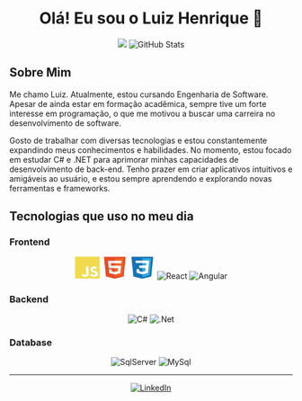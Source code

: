<h1 align="center">Olá! Eu sou o Luiz Henrique 👋</h1>

<p align="center">
  <img loading="lazy" height="180em" src="https://github-readme-stats.vercel.app/api/top-langs/?username=lzalvesdev&layout=compact&langs_count=7&theme=dark"/>
  <img loading="lazy" height="180em" src="https://github-readme-stats.vercel.app/api?username=lzalvesdev&show_icons=true&theme=dark&include_all_commits=true&count_private=true" alt="GitHub Stats" />
</p>

## Sobre Mim

Me chamo Luiz. Atualmente, estou cursando Engenharia de Software. Apesar de ainda estar em formação acadêmica, sempre tive um forte interesse em programação, o que me motivou a buscar uma carreira no desenvolvimento de software.

Gosto de trabalhar com diversas tecnologias e estou constantemente expandindo meus conhecimentos e habilidades. No momento, estou focado em estudar C# e .NET para aprimorar minhas capacidades de desenvolvimento de back-end. Tenho prazer em criar aplicativos intuitivos e amigáveis ao usuário, e estou sempre aprendendo e explorando novas ferramentas e frameworks.

## Tecnologias que uso no meu dia

### Frontend
<p align="center">
  <img src="https://raw.githubusercontent.com/devicons/devicon/master/icons/javascript/javascript-plain.svg" alt="JavaScript" height="40" width="45" />
  <img src="https://raw.githubusercontent.com/devicons/devicon/master/icons/html5/html5-original.svg" alt="HTML5" height="40" width="45" />
  <img src="https://raw.githubusercontent.com/devicons/devicon/master/icons/css3/css3-original.svg" alt="CSS3" height="40" width="45" />
  <img src="https://cdn.jsdelivr.net/gh/devicons/devicon/icons/react/react-original.svg" alt="React" height="40" width="45" />
  <img src="https://cdn.jsdelivr.net/gh/devicons/devicon/icons/angularjs/angularjs-original.svg" alt="Angular" height="40" width="45" />
</p>

### Backend
<p align="center">
  <img src="https://user-images.githubusercontent.com/25181517/121405384-444d7300-c95d-11eb-959f-913020d3bf90.png" alt="C#" height="40" width="45" />
  <img src="https://user-images.githubusercontent.com/25181517/121405754-b4f48f80-c95d-11eb-8893-fc325bde617f.png" alt=".Net" height="40" width="45" />
</p>

### Database
<p align="center">
  <img src="https://user-images.githubusercontent.com/4249331/52232852-e2c4f780-28bd-11e9-835d-1e3cf3e43888.png" alt="SqlServer" height="40" width="45" />
  <img src="https://user-images.githubusercontent.com/25181517/183896128-ec99105a-ec1a-4d85-b08b-1aa1620b2046.png" alt="MySql" height="40" width="45" />
</p>

<hr />

<div align="center">
  <a href="https://www.linkedin.com/in/lzalvesdev/" target="_blank">
    <img src="https://img.shields.io/badge/-LinkedIn-%230077B5?style=for-the-badge&logo=linkedin&logoColor=white" alt="LinkedIn" target="_blank">
  </a>
</div>
